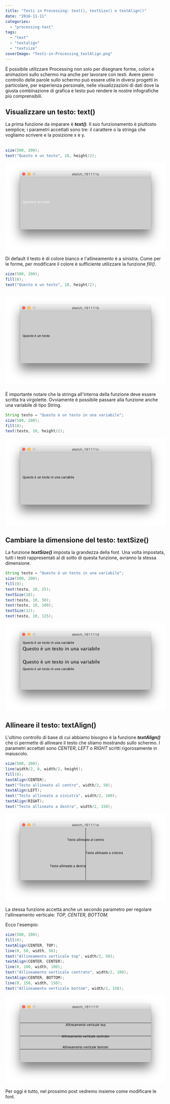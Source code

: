 ```yaml
---
title: "Testi in Processing: text(), textSize() e textAlign()"
date: "2016-11-11"
categories: 
  - "processing-text"
tags: 
  - "text"
  - "textalign"
  - "textsize"
coverImage: "Testi-in-Processing_textAlign.png"
---
```


È possibile utilizzare Processing non solo per disegnare forme, colori e animazioni sullo schermo ma anche per lavorare con testi. Avere pieno controllo delle parole sullo schermo può essere utile in diversi progetti in particolare, per esperienza personale, nelle visualizzazioni di dati dove la giusta combinazione di grafica e testo può rendere le nostre infografiche più comprensibili.

## Visualizzare un testo: text()

La prima funzione da imparare è _**text()**._ Il suo funzionamento è piuttosto semplice; i parametri accettati sono tre: il carattere o la stringa che vogliamo scrivere e la posizione x e y.

```java

size(500, 200);
text("Questo è un testo", 10, height/2);
```

[![Funzione text() in Processing](/assets/images/Testi-in-Processing_1-1024x559.png)](https://blog.federicopepe.com/wp-content/uploads/2016/11/Testi-in-Processing_1.png)

Di default il testo è di colore bianco e l'allineamento è a sinistra. Come per le forme, per modificare il colore è sufficiente utilizzare la funzione _fill()_.

```java
size(500, 200);
fill(0);
text("Questo è un testo", 10, height/2);
```

## [![Colorare i testi in processing con fill()](/assets/images/Testi-in-Processing_2-1024x559.png)](https://blog.federicopepe.com/wp-content/uploads/2016/11/Testi-in-Processing_2.png)

È importante notare che la stringa all'interna della funzione deve essere scritta tra virgolette. Ovviamente è possibile passare alla funzione anche una variabile di tipo String.

```java
String testo = "Questo è un testo in una variabile";
size(500, 200);
fill(0);
text(testo, 10, height/2);
```

[![Utilizzare una variabile per il testo](/assets/images/Testi-in-Processing_3-1024x559.png)](https://blog.federicopepe.com/wp-content/uploads/2016/11/Testi-in-Processing_3.png)

## Cambiare la dimensione del testo: textSize()

La funzione _**textSize()**_ imposta la grandezza della font. Una volta impostata, tutti i testi rappresentati al di sotto di questa funzione, avranno la stessa dimensione.

```java
String testo = "Questo è un testo in una variabile";
size(500, 200);
fill(0);
text(testo, 10, 25);
textSize(18);
text(testo, 10, 50);
text(testo, 10, 100);
textSize(12);
text(testo, 10, 125);
```

[![textSize() per modificare la dimensione](/assets/images/Testi-in-Processing_4-1024x559.png)](https://blog.federicopepe.com/wp-content/uploads/2016/11/Testi-in-Processing_4.png)

## Allineare il testo: textAlign()

L'ultimo controllo di base di cui abbiamo bisogno è la funzione _**textAlign()**_ che ci permette di allineare il testo che stiamo mostrando sullo schermo. I parametri accettati sono _CENTER_, _LEFT_ o _RIGHT_ scritti rigorosamente in maiuscolo.

```java
size(500, 200);
line(width/2, 0, width/2, height);
fill(0);
textAlign(CENTER);
text("Testo allineato al centro", width/2, 50);
textAlign(LEFT);
text("Testo allineato a sinistra", width/2, 100);
textAlign(RIGHT);
text("Testo allineato a destra", width/2, 150);
```

[![Processing: textAlign()](/assets/images/Testi-in-Processing_textAlign-1024x559.png)](https://blog.federicopepe.com/wp-content/uploads/2016/11/Testi-in-Processing_textAlign.png)

La stessa funzione accetta anche un secondo parametro per regolare l'allineamento verticale: _TOP, CENTER, BOTTOM._

Ecco l'esempio:

```java
size(500, 200);
fill(0);
textAlign(CENTER, TOP);
line(0, 50, width, 50);
text("Allineamento verticale top", width/2, 50);
textAlign(CENTER, CENTER);
line(0, 100, width, 100);
text("Allineamento verticale centrato", width/2, 100);
textAlign(CENTER, BOTTOM);
line(0, 150, width, 150);
text("Allineamento verticale bottom", width/2, 150);
```

[![textAlign() verticale: top, center, bottom](/assets/images/Testi-in-Processing_textAlign_verticale-1024x559.png)](https://blog.federicopepe.com/wp-content/uploads/2016/11/Testi-in-Processing_textAlign_verticale.png)

Per oggi è tutto, nel prossimo post vedremo insieme come modificare le font.
